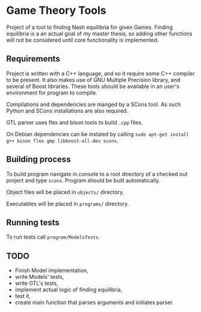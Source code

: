 Game Theory Tools
====

Project of a tool to finding Nash equilibria for given Games. Finding equilibria
is a an actual goal of my master thesis, so adding other functions will not be considered
until core functionality is implemented.

Requirements
----

Project is written with a C++ language, and so it require some C++ compiler to be present.
It also makes use of GNU Multiple Precision library, and several of Boost libraries.
These tools should be available in an user's environment for program to compile.

Compilations and dependencies are manged by a SCons tool. As such Python and SCons
installations are also required.

GTL parser uses flex and bison tools to build `.cpp` files.

On Debian dependencies can be instaled by calling
`sudo apt-get install g++ bison flex gmp libboost-all-dev scons`.

Building process
----

To build program navigate in console to a root directory of a checked out project
and type `scons`. Program should be built automatically.

Object files will be placed in `objects/` directory.

Executables  will be placed in `programs/` directory.

Running tests
----

To run tests call `program/ModelsTests`.

TODO
----

* Finish Model implementation,
* write Models' tests,
* write GTL's tests,
* implement actual logic of finding equilibria,
* test it,
* create main function that parses arguments and initiates parser.
